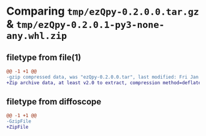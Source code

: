 # Comparing `tmp/ezQpy-0.2.0.0.tar.gz` & `tmp/ezQpy-0.2.0.1-py3-none-any.whl.zip`

## filetype from file(1)

```diff
@@ -1 +1 @@
-gzip compressed data, was "ezQpy-0.2.0.0.tar", last modified: Fri Jan  6 15:13:43 2023, max compression
+Zip archive data, at least v2.0 to extract, compression method=deflate
```

## filetype from diffoscope

```diff
@@ -1 +1 @@
-GzipFile
+ZipFile
```

